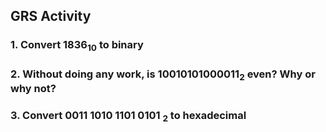 ## GRS Activity

### 1. Convert 1836<sub>10</sub> to binary
### 2. **Without doing any work**, is 10010101000011<sub>2</sub> even? Why or why not?
### 3. Convert 0011 1010 1101 0101 <sub>2</sub> to hexadecimal
